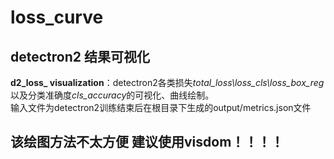 # loss_curve
## detectron2 结果可视化
**d2_loss_ visualization**：detectron2各类损失*total_loss\loss_cls\loss_box_reg*以及分类准确度*cls_accuracy*的可视化、曲线绘制。</br>
输入文件为detectron2训练结束后在根目录下生成的output/metrics.json文件
##  该绘图方法不太方便 建议使用visdom！！！！
